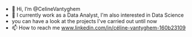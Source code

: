 - 👋 Hi, I’m @CelineVantyghem
- 🌱 I currently work as a Data Analyst, I'm also interested in Data Science
-   you can have a look at the projects I've carried out until now
- 📫 How to reach me www.linkedin.com/in/céline-vantyghem-160b23109
<!---
CelineVantyghem/CelineVantyghem is a ✨ special ✨ repository because its `README.md` (this file) appears on your GitHub profile.
You can click the Preview link to take a look at your changes.
--->
